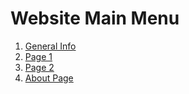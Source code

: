 # Website Main Menu
1. [General Info](https://github.com/kp268/IS601-Homework2/blob/kp268/General%20Info/General_Info.md)
2. [Page 1](https://github.com/kp268/IS601-Homework2/blob/kp268/Page%201/Page_1.md)
3. [Page 2](https://github.com/kp268/IS601-Homework2/blob/kp268/Page%202/page2.md)
4. [About Page](https://github.com/kp268/IS601-Homework2/blob/kp268/About%20Page/about.md)